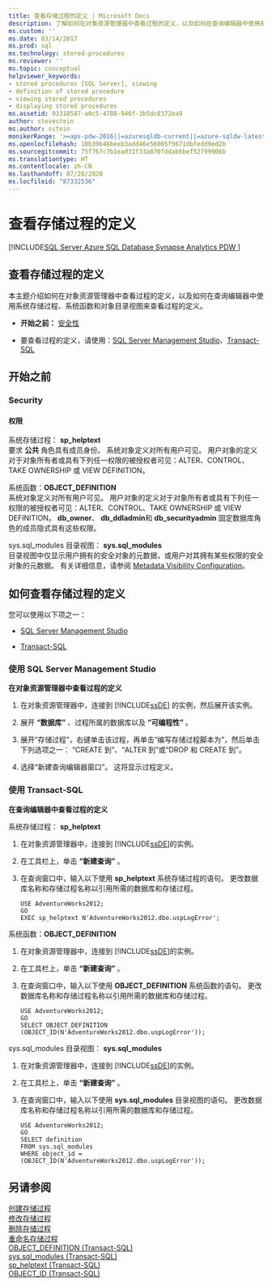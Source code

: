 ```yaml
---
title: 查看存储过程的定义 | Microsoft Docs
description: 了解如何在对象资源管理器中查看过程的定义，以及如何在查询编辑器中使用系统存储过程、系统函数和对象目录视图来查看过程的定义。
ms.custom: ''
ms.date: 03/14/2017
ms.prod: sql
ms.technology: stored-procedures
ms.reviewer: ''
ms.topic: conceptual
helpviewer_keywords:
- stored procedures [SQL Server], viewing
- definition of stored procedure
- viewing stored procedures
- displaying stored procedures
ms.assetid: 93318587-a0c5-4788-946f-3b5dc8372ea9
author: stevestein
ms.author: sstein
monikerRange: '>=aps-pdw-2016||=azuresqldb-current||=azure-sqldw-latest||>=sql-server-2016||=sqlallproducts-allversions||>=sql-server-linux-2017||=azuresqldb-mi-current'
ms.openlocfilehash: 10b39b46beeb3add46e56065f5671dbfedd9ed2b
ms.sourcegitcommit: 75f767c7b1ead31f33a870fddab6bef52f99906b
ms.translationtype: HT
ms.contentlocale: zh-CN
ms.lasthandoff: 07/28/2020
ms.locfileid: "87332536"
---
```

# <a name="view-the-definition-of-a-stored-procedure"></a>查看存储过程的定义
[!INCLUDE[SQL Server Azure SQL Database Synapse Analytics PDW ](../../includes/applies-to-version/sql-asdb-asdbmi-asa-pdw.md)]
    
##  <a name="view-the-definition-of-a-stored-procedure"></a><a name="Top"></a> 查看存储过程的定义 

本主题介绍如何在对象资源管理器中查看过程的定义，以及如何在查询编辑器中使用系统存储过程、系统函数和对象目录视图来查看过程的定义。  
  
-   **开始之前：** [安全性](#Security)  
  
-   要查看过程的定义，请使用：[SQL Server Management Studio](#SSMSProcedure)、[Transact-SQL](#TsqlProcedure)  
  
##  <a name="before-you-begin"></a><a name="BeforeYouBegin"></a> 开始之前  
  
###  <a name="security"></a><a name="Security"></a> Security  
  
####  <a name="permissions"></a><a name="Permissions"></a> 权限  
 系统存储过程： **sp_helptext**  
 要求 **公共** 角色具有成员身份。 系统对象定义对所有用户可见。 用户对象的定义对于对象所有者或具有下列任一权限的被授权者可见：ALTER、CONTROL、TAKE OWNERSHIP 或 VIEW DEFINITION。  
  
 系统函数：**OBJECT_DEFINITION**  
 系统对象定义对所有用户可见。 用户对象的定义对于对象所有者或具有下列任一权限的被授权者可见：ALTER、CONTROL、TAKE OWNERSHIP 或 VIEW DEFINITION。 **db_owner**、 **db_ddladmin**和 **db_securityadmin** 固定数据库角色的成员隐式具有这些权限。  
  
 sys.sql_modules 目录视图： **sys.sql_modules**  
 目录视图中仅显示用户拥有的安全对象的元数据，或用户对其拥有某些权限的安全对象的元数据。 有关详细信息，请参阅 [Metadata Visibility Configuration](../../relational-databases/security/metadata-visibility-configuration.md)。  
  
##  <a name="how-to-view-the-definition-of-a-stored-procedure"></a><a name="Procedures"></a> 如何查看存储过程的定义  
 您可以使用以下项之一：  
  
-   [SQL Server Management Studio](#SSMSProcedure)  
  
-   [Transact-SQL](#TsqlProcedure)  
  
###  <a name="using-sql-server-management-studio"></a><a name="SSMSProcedure"></a> 使用 SQL Server Management Studio  
 **在对象资源管理器中查看过程的定义**  
  
1.  在对象资源管理器中，连接到 [!INCLUDE[ssDE](../../includes/ssde-md.md)] 的实例，然后展开该实例。  
  
2.  展开 **“数据库”** 、过程所属的数据库以及 **“可编程性”** 。  
  
3.  展开“存储过程”，右键单击该过程，再单击“编写存储过程脚本为”，然后单击下列选项之一： “CREATE 到”、“ALTER 到”或“DROP 和 CREATE 到”。  
  
4.  选择“新建查询编辑器窗口”。 这将显示过程定义。  

###  <a name="using-transact-sql"></a><a name="TsqlProcedure"></a> 使用 Transact-SQL  
 **在查询编辑器中查看过程的定义**  
  
 系统存储过程： **sp_helptext**  
 1.  在对象资源管理器中，连接到 [!INCLUDE[ssDE](../../includes/ssde-md.md)]的实例。  
  
2.  在工具栏上，单击 **“新建查询”** 。  
  
3.  在查询窗口中，输入以下使用 **sp_helptext** 系统存储过程的语句。 更改数据库名称和存储过程名称以引用所需的数据库和存储过程。  
  
    ```  
    USE AdventureWorks2012;  
    GO  
    EXEC sp_helptext N'AdventureWorks2012.dbo.uspLogError';  
    ```  
  
 系统函数：**OBJECT_DEFINITION**  
 1.  在对象资源管理器中，连接到 [!INCLUDE[ssDE](../../includes/ssde-md.md)]的实例。  
  
2.  在工具栏上，单击 **“新建查询”** 。  
  
3.  在查询窗口中，输入以下使用 **OBJECT_DEFINITION** 系统函数的语句。 更改数据库名称和存储过程名称以引用所需的数据库和存储过程。  
  
    ```  
    USE AdventureWorks2012;  
    GO  
    SELECT OBJECT_DEFINITION (OBJECT_ID(N'AdventureWorks2012.dbo.uspLogError'));  
    ```  
  
 sys.sql_modules 目录视图： **sys.sql_modules**  
 1.  在对象资源管理器中，连接到 [!INCLUDE[ssDE](../../includes/ssde-md.md)]的实例。  
  
2.  在工具栏上，单击 **“新建查询”** 。  
  
3.  在查询窗口中，输入以下使用 **sys.sql_modules** 目录视图的语句。 更改数据库名称和存储过程名称以引用所需的数据库和存储过程。  
  
    ```  
    USE AdventureWorks2012;  
    GO  
    SELECT definition  
    FROM sys.sql_modules  
    WHERE object_id = (OBJECT_ID(N'AdventureWorks2012.dbo.uspLogError'));  
    ```  
  
## <a name="see-also"></a>另请参阅  
 [创建存储过程](../../relational-databases/stored-procedures/create-a-stored-procedure.md)   
 [修改存储过程](../../relational-databases/stored-procedures/modify-a-stored-procedure.md)   
 [删除存储过程](../../relational-databases/stored-procedures/delete-a-stored-procedure.md)   
 [重命名存储过程](../../relational-databases/stored-procedures/rename-a-stored-procedure.md)   
 [OBJECT_DEFINITION (Transact-SQL)](../../t-sql/functions/object-definition-transact-sql.md)   
 [sys.sql_modules (Transact-SQL)](../../relational-databases/system-catalog-views/sys-sql-modules-transact-sql.md)   
 [sp_helptext (Transact-SQL)](../../relational-databases/system-stored-procedures/sp-helptext-transact-sql.md)   
 [OBJECT_ID (Transact-SQL)](../../t-sql/functions/object-id-transact-sql.md)  
  
  
